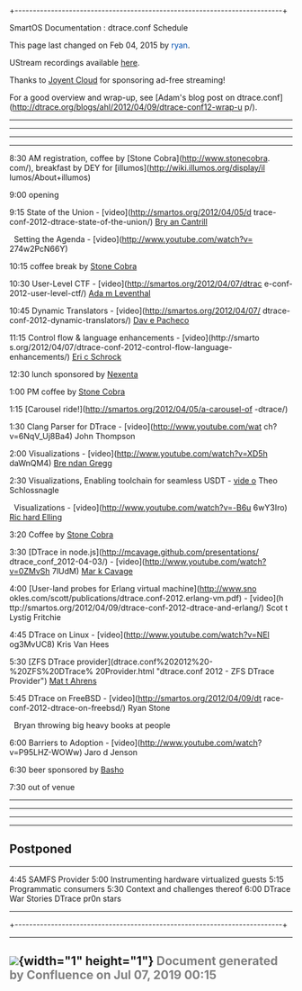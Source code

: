 +--------------------------------------------------------------------------+
<div class="pageheader">

<span class="pagetitle"> SmartOS Documentation : dtrace.conf Schedule
</span>

</div>

<div class="pagesubheading">

This page last changed on Feb 04, 2015 by
<font color="#0050B2">ryan</font>.

</div>

UStream recordings available
[here](http://www.ustream.tv/channel/dtrace-conf).

Thanks to [Joyent Cloud](http://www.joyentcloud.com/) for sponsoring
ad-free streaming!

For a good overview and wrap-up, see [Adam's blog post on
dtrace.conf](http://dtrace.org/blogs/ahl/2012/04/09/dtrace-conf12-wrap-u
p/).

<div class="table-wrap">

  --------- ------------------------------------------------------------
------------------------------------------------------------------------
------------------------------------------------------------------- ----
----------------------------------------------
  8:30 AM   registration, coffee by [Stone Cobra](http://www.stonecobra.
com/), breakfast by DEY for [illumos](http://wiki.illumos.org/display/il
lumos/About+illumos)

  9:00      opening



  9:15      State of the Union - [video](http://smartos.org/2012/04/05/d
trace-conf-2012-dtrace-state-of-the-union/)
                                                                    [Bry
an Cantrill](http://dtrace.org/blogs/bmc)

            Setting the Agenda - [video](http://www.youtube.com/watch?v=
274w2PcN66Y)


  10:15     coffee break by [Stone Cobra](http://www.stonecobra.com/)



  10:30     User-Level CTF - [video](http://smartos.org/2012/04/07/dtrac
e-conf-2012-user-level-ctf/)
                                                                    [Ada
m Leventhal](http://dtrace.org/blogs/ahl)

  10:45     Dynamic Translators - [video](http://smartos.org/2012/04/07/
dtrace-conf-2012-dynamic-translators/)
                                                                    [Dav
e Pacheco](http://dtrace.org/blogs/dap)

  11:15     Control flow & language enhancements - [video](http://smarto
s.org/2012/04/07/dtrace-conf-2012-control-flow-language-enhancements/)
                                                                    [Eri
c Schrock](http://dtrace.org/blogs/eschrock)

  12:30     lunch sponsored by [Nexenta](http://nexenta.com/corp/)



  1:00 PM   coffee by [Stone Cobra](http://www.stonecobra.com/)



  1:15      [Carousel ride!](http://smartos.org/2012/04/05/a-carousel-of
-dtrace/)


  1:30      Clang Parser for DTrace - [video](http://www.youtube.com/wat
ch?v=6NqV_Uj8Ba4)
                                                                    John
 Thompson

  2:00      Visualizations - [video](http://www.youtube.com/watch?v=XD5h
daWnQM4)
                                                                    [Bre
ndan Gregg](http://dtrace.org/blogs/brendan)

  2:30      Visualizations, Enabling toolchain for seamless USDT - [vide
o](http://www.youtube.com/watch?v=3Sqa8mmtnMM)
                                                                    Theo
 Schlossnagle

            Visualizations - [video](http://www.youtube.com/watch?v=-B6u
6wY3Iro)\
                                                                    [Ric
hard Elling](http://blog.richardelling.com/)




  3:20      Coffee by [Stone Cobra](http://www.stonecobra.com/)



  3:30      [DTrace in node.js](http://mcavage.github.com/presentations/
dtrace_conf_2012-04-03/) - [video](http://www.youtube.com/watch?v=0ZMvSh
7lUdM)                                                              [Mar
k Cavage](https://twitter.com/mcavage)

  4:00      [User-land probes for Erlang virtual machine](http://www.sno
okles.com/scott/publications/dtrace.conf-2012.erlang-vm.pdf) - [video](h
ttp://smartos.org/2012/04/09/dtrace-conf-2012-dtrace-and-erlang/)   Scot
t Lystig Fritchie

  4:45      DTrace on Linux - [video](http://www.youtube.com/watch?v=NEl
og3MvUC8)
                                                                    Kris
 Van Hees

  5:30      [ZFS DTrace provider](dtrace.conf%202012%20-%20ZFS%20DTrace%
20Provider.html "dtrace.conf 2012 - ZFS DTrace Provider")
                                                                    [Mat
t Ahrens](http://blog.delphix.com/matt/)

  5:45      DTrace on FreeBSD - [video](http://smartos.org/2012/04/09/dt
race-conf-2012-dtrace-on-freebsd/)
                                                                    Ryan
 Stone

            Bryan throwing big heavy books at people



  6:00      Barriers to Adoption - [video](http://www.youtube.com/watch?
v=P95LHZ-WOWw)
                                                                    Jaro
d Jenson

  6:30      beer sponsored by [Basho](http://basho.com/)



  7:30      out of venue


  --------- ------------------------------------------------------------
------------------------------------------------------------------------
------------------------------------------------------------------- ----
----------------------------------------------

</div>

Postponed
-------------

<div class="table-wrap">

  ------ ------------------------------------------- -------------------
  4:45   SAMFS Provider
  5:00   Instrumenting hardware virtualized guests
  5:15   Programmatic consumers
  5:30   Context and challenges thereof
  6:00   DTrace War Stories                          DTrace pr0n stars
  ------ ------------------------------------------- -------------------

</div>
+--------------------------------------------------------------------------+

  ----------------------------------------------------------------------------------
  ![](images/border/spacer.gif){width="1" height="1"}
  <font color="grey">Document generated by Confluence on Jul 07, 2019 00:15</font>
  ----------------------------------------------------------------------------------


